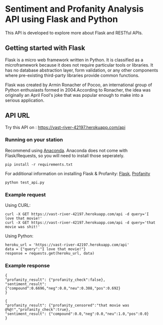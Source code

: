 # Sentiment and Profanity Analysis API using Flask and Python
This API is developed to explore more about Flask and RESTful APIs.

## Getting started with Flask
Flask is a micro web framework written in Python. It is classified as a microframework because it does not require particular tools or libraries. It has no database abstraction layer, form validation, or any other components where pre-existing third-party libraries provide common functions.

Flask was created by Armin Ronacher of Pocoo, an international group of Python enthusiasts formed in 2004.According to Ronacher, the idea was originally an April Fool's joke that was popular enough to make into a serious application.

## API URL
Try this API on : https://vast-river-42197.herokuapp.com/api
 
### Running on your station
Recommend using [Anaconda](https://www.anaconda.com/distribution/). Anaconda does not come with Flask/Requests, so you will need to install those seperately. 
```
pip install -r requirements.txt
```
For additional information on installing Flask & Profanity: [Flask](https://flask.palletsprojects.com/en/1.1.x/), [Profanity](https://pypi.org/project/profanity/)
```
python test_api.py
```

### Example request
Using CURL:
```
curl -X GET https://vast-river-42197.herokuapp.com/api -d query='I love that movie!'
curl -X GET https://vast-river-42197.herokuapp.com/api -d query='that movie was shit!'
```

Using Python:
```
heroku_url = 'https://vast-river-42197.herokuapp.com/api'
data = {"query":"I love that movie!"}
response = requests.get(heroku_url, data)
```

### Example response 
```
{
"profanity_result": {"profanity_check":false},
"sentiment_result": {"compound":0.6696,"neg":0.0,"neu":0.308,"pos":0.692}
}

{
"profanity_result": {"profanity_censored":"that movie was @%@!","profanity_check":true},
"sentiment_result": {"compound":0.0,"neg":0.0,"neu":1.0,"pos":0.0}
}
```
